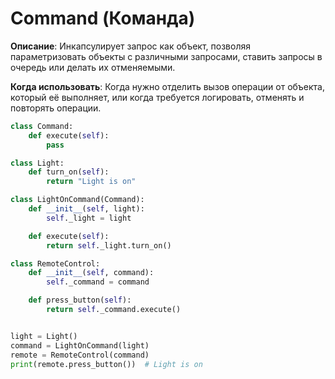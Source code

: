 # Command (Команда)

**Описание**: Инкапсулирует запрос как объект, позволяя параметризовать объекты с различными запросами, ставить запросы в очередь или делать их отменяемыми.

**Когда использовать**: Когда нужно отделить вызов операции от объекта, который её выполняет, или когда требуется логировать, отменять и повторять операции.

```python
class Command:
    def execute(self):
        pass

class Light:
    def turn_on(self):
        return "Light is on"

class LightOnCommand(Command):
    def __init__(self, light):
        self._light = light

    def execute(self):
        return self._light.turn_on()

class RemoteControl:
    def __init__(self, command):
        self._command = command

    def press_button(self):
        return self._command.execute()


light = Light()
command = LightOnCommand(light)
remote = RemoteControl(command)
print(remote.press_button())  # Light is on
```
